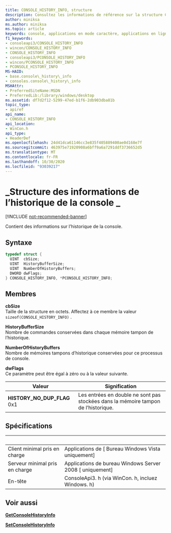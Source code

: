 ```yaml
---
title: CONSOLE_HISTORY_INFO, structure
description: Consultez les informations de référence sur la structure CONSOLE_HISTORY_INFO, qui contient des informations sur l’historique de la console.
author: miniksa
ms.author: miniksa
ms.topic: article
keywords: console, applications en mode caractère, applications en ligne de commande, applications de terminal, API console
f1_keywords:
- consoleapi3/CONSOLE_HISTORY_INFO
- wincon/CONSOLE_HISTORY_INFO
- CONSOLE_HISTORY_INFO
- consoleapi3/PCONSOLE_HISTORY_INFO
- wincon/PCONSOLE_HISTORY_INFO
- PCONSOLE_HISTORY_INFO
MS-HAID:
- base.console\_history\_info
- consoles.console\_history\_info
MSHAttr:
- PreferredSiteName:MSDN
- PreferredLib:/library/windows/desktop
ms.assetid: df7d2f12-5299-47ed-b1f6-2db903dba81b
topic_type:
- apiref
api_name:
- CONSOLE_HISTORY_INFO
api_location:
- WinCon.h
api_type:
- HeaderDef
ms.openlocfilehash: 24d41dca61146cc3e835f405889400ae0d168e7f
ms.sourcegitcommit: 463975e71920908a6bff9a6a7291ddf3736652d5
ms.translationtype: MT
ms.contentlocale: fr-FR
ms.lasthandoff: 10/30/2020
ms.locfileid: "93039217"
---
```

# <a name="console_history_info-structure"></a>\_Structure des informations de l’historique de la console \_

[!INCLUDE [not-recommended-banner](./includes/not-recommended-banner.md)]

Contient des informations sur l’historique de la console.

## <a name="syntax"></a>Syntaxe

```C
typedef struct {
  UINT  cbSize;
  UINT  HistoryBufferSize;
  UINT  NumberOfHistoryBuffers;
  DWORD dwFlags;
} CONSOLE_HISTORY_INFO, *PCONSOLE_HISTORY_INFO;
```

## <a name="members"></a>Membres

**cbSize**  
Taille de la structure en octets. Affectez à ce membre la valeur `sizeof(CONSOLE_HISTORY_INFO)` .

**HistoryBufferSize**  
Nombre de commandes conservées dans chaque mémoire tampon de l’historique.

**NumberOfHistoryBuffers**  
Nombre de mémoires tampons d’historique conservées pour ce processus de console.

**dwFlags**  
Ce paramètre peut être égal à zéro ou à la valeur suivante.

| Valeur | Signification |
|-|-|
| **HISTORY_NO_DUP_FLAG** 0x1 | Les entrées en double ne sont pas stockées dans la mémoire tampon de l’historique.

## <a name="requirements"></a>Spécifications

| &nbsp; | &nbsp; |
|-|-|
| Client minimal pris en charge | Applications de \[ Bureau Windows Vista uniquement\] |
| Serveur minimal pris en charge | Applications de bureau Windows Server 2008 \[ uniquement\] |
| En-tête | ConsoleApi3. h (via WinCon. h, incluez Windows. h) |

## <a name="see-also"></a>Voir aussi

[**GetConsoleHistoryInfo**](getconsolehistoryinfo.md)

[**SetConsoleHistoryInfo**](setconsolehistoryinfo.md)
